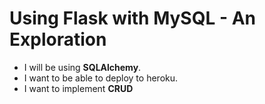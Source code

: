 # Using Flask with MySQL - An Exploration

* I will be using **SQLAlchemy**. 
* I want to be able to deploy to heroku. 
* I want to implement **CRUD**